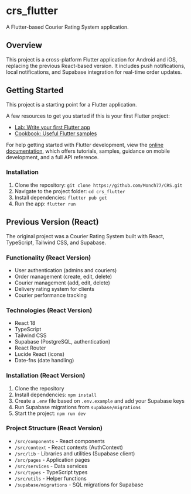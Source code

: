 # crs_flutter

A Flutter-based Courier Rating System application.

## Overview

This project is a cross-platform Flutter application for Android and iOS, replacing the previous React-based version. It includes push notifications, local notifications, and Supabase integration for real-time order updates.

## Getting Started

This project is a starting point for a Flutter application.

A few resources to get you started if this is your first Flutter project:
- [Lab: Write your first Flutter app](https://docs.flutter.dev/get-started/codelab)
- [Cookbook: Useful Flutter samples](https://docs.flutter.dev/cookbook)

For help getting started with Flutter development, view the [online documentation](https://docs.flutter.dev/), which offers tutorials, samples, guidance on mobile development, and a full API reference.

### Installation
1. Clone the repository: `git clone https://github.com/Monch77/CRS.git`
2. Navigate to the project folder: `cd crs_flutter`
3. Install dependencies: `flutter pub get`
4. Run the app: `flutter run`

## Previous Version (React)

The original project was a Courier Rating System built with React, TypeScript, Tailwind CSS, and Supabase.

### Functionality (React Version)
- User authentication (admins and couriers)
- Order management (create, edit, delete)
- Courier management (add, edit, delete)
- Delivery rating system for clients
- Courier performance tracking

### Technologies (React Version)
- React 18
- TypeScript
- Tailwind CSS
- Supabase (PostgreSQL, authentication)
- React Router
- Lucide React (icons)
- Date-fns (date handling)

### Installation (React Version)
1. Clone the repository
2. Install dependencies: `npm install`
3. Create a `.env` file based on `.env.example` and add your Supabase keys
4. Run Supabase migrations from `supabase/migrations`
5. Start the project: `npm run dev`

### Project Structure (React Version)
- `/src/components` - React components
- `/src/context` - React contexts (AuthContext)
- `/src/lib` - Libraries and utilities (Supabase client)
- `/src/pages` - Application pages
- `/src/services` - Data services
- `/src/types` - TypeScript types
- `/src/utils` - Helper functions
- `/supabase/migrations` - SQL migrations for Supabase